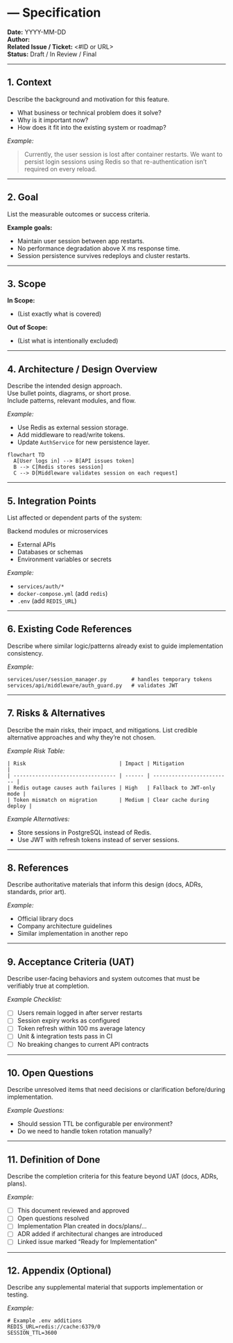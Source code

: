 # <Feature Name> — Specification

**Date:** YYYY-MM-DD  
**Author:** <Your Name>  
**Related Issue / Ticket:** <#ID or URL>  
**Status:** Draft / In Review / Final  

---

## 1. Context
Describe the background and motivation for this feature.  
- What business or technical problem does it solve?  
- Why is it important now?  
- How does it fit into the existing system or roadmap?

_Example:_  
> Currently, the user session is lost after container restarts. We want to persist login sessions using Redis so that re-authentication isn’t required on every reload.

---

## 2. Goal
List the measurable outcomes or success criteria.  

**Example goals:**
- Maintain user session between app restarts.  
- No performance degradation above X ms response time.  
- Session persistence survives redeploys and cluster restarts.

---

## 3. Scope
**In Scope:**
- (List exactly what is covered)

**Out of Scope:**
- (List what is intentionally excluded)

---

## 4. Architecture / Design Overview
Describe the intended design approach.  
Use bullet points, diagrams, or short prose.  
Include patterns, relevant modules, and flow.

_Example:_
- Use Redis as external session storage.
- Add middleware to read/write tokens.
- Update `AuthService` for new persistence layer.

```mermaid
flowchart TD
  A[User logs in] --> B[API issues token]
  B --> C[Redis stores session]
  C --> D[Middleware validates session on each request]
```
---

## 5. Integration Points
List affected or dependent parts of the system:

Backend modules or microservices
- External APIs
- Databases or schemas
- Environment variables or secrets

_Example:_
- `services/auth/*`
- `docker-compose.yml` (add `redis`)
- `.env` (add `REDIS_URL`)

---

## 6. Existing Code References
Describe where similar logic/patterns already exist to guide implementation consistency.

_Example:_
```
services/user/session_manager.py        # handles temporary tokens
services/api/middleware/auth_guard.py   # validates JWT
```

---

## 7. Risks & Alternatives
Describe the main risks, their impact, and mitigations. List credible alternative approaches and why they’re not chosen.

_Example Risk Table:_
```
| Risk                              | Impact | Mitigation                |
| --------------------------------- | ------ | ------------------------- |
| Redis outage causes auth failures | High   | Fallback to JWT-only mode |
| Token mismatch on migration       | Medium | Clear cache during deploy |

```

_Example Alternatives:_
- Store sessions in PostgreSQL instead of Redis.
- Use JWT with refresh tokens instead of server sessions.

---

## 8. References
Describe authoritative materials that inform this design (docs, ADRs, standards, prior art).

_Example:_
- Official library docs
- Company architecture guidelines
- Similar implementation in another repo

---

## 9. Acceptance Criteria (UAT)
Describe user-facing behaviors and system outcomes that must be verifiably true at completion.

_Example Checklist:_
 - [ ] Users remain logged in after server restarts
 - [ ] Session expiry works as configured
 - [ ] Token refresh within 100 ms average latency
 - [ ] Unit & integration tests pass in CI
 - [ ] No breaking changes to current API contracts

---

## 10. Open Questions
Describe unresolved items that need decisions or clarification before/during implementation.

_Example Questions:_
- Should session TTL be configurable per environment?
- Do we need to handle token rotation manually?

---

## 11. Definition of Done
Describe the completion criteria for this feature beyond UAT (docs, ADRs, plans).

_Example:_
 - [ ] This document reviewed and approved
 - [ ] Open questions resolved
 - [ ] Implementation Plan created in docs/plans/...
 - [ ] ADR added if architectural changes are introduced
 - [ ] Linked issue marked “Ready for Implementation”

---

## 12. Appendix (Optional)
Describe any supplemental material that supports implementation or testing.

_Example:_
```
# Example .env additions
REDIS_URL=redis://cache:6379/0
SESSION_TTL=3600
```


